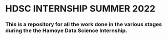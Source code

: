 # HDSC INTERNSHIP SUMMER 2022

### This is a repository for all the work done in the various stages during the the Hamoye Data Science Internship.
